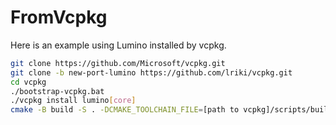 FromVcpkg
==========

Here is an example using Lumino installed by vcpkg.

```sh
git clone https://github.com/Microsoft/vcpkg.git
git clone -b new-port-lumino https://github.com/lriki/vcpkg.git
cd vcpkg
./bootstrap-vcpkg.bat
./vcpkg install lumino[core]
cmake -B build -S . -DCMAKE_TOOLCHAIN_FILE=[path to vcpkg]/scripts/buildsystems/vcpkg.cmake
```


